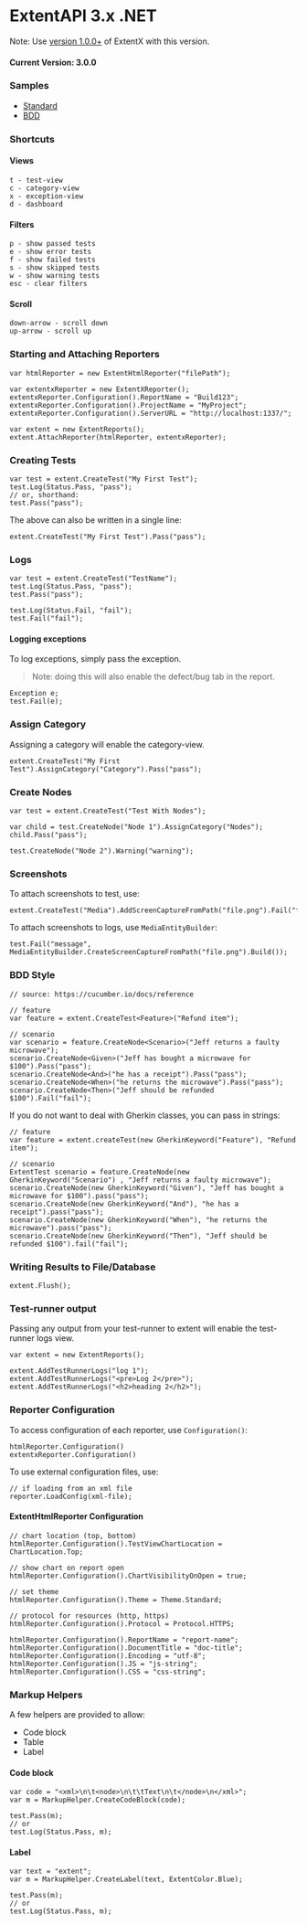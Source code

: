 # ExtentAPI 3.x .NET

Note: Use [version 1.0.0+](https://github.com/anshooarora/extentx) of ExtentX with this version.

#### Current Version: 3.0.0

### Samples

 * <a href='http://extentreports.com/os/3/extent.html'>Standard</a>
 * <a href='http://extentreports.com/os/3/bdd.html'>BDD</a>

### Shortcuts

#### Views

```
t - test-view
c - category-view
x - exception-view
d - dashboard
```

#### Filters

```
p - show passed tests
e - show error tests
f - show failed tests
s - show skipped tests
w - show warning tests
esc - clear filters
```

#### Scroll

```
down-arrow - scroll down
up-arrow - scroll up
```

### Starting and Attaching Reporters

```
var htmlReporter = new ExtentHtmlReporter("filePath");

var extentxReporter = new ExtentXReporter();
extentxReporter.Configuration().ReportName = "Build123";
extentxReporter.Configuration().ProjectName = "MyProject";
extentxReporter.Configuration().ServerURL = "http://localhost:1337/";

var extent = new ExtentReports();
extent.AttachReporter(htmlReporter, extentxReporter);
```

### Creating Tests

```
var test = extent.CreateTest("My First Test");
test.Log(Status.Pass, "pass");
// or, shorthand:
test.Pass("pass");
```

The above can also be written in a single line:

```
extent.CreateTest("My First Test").Pass("pass");
```

### Logs

```
var test = extent.CreateTest("TestName");
test.Log(Status.Pass, "pass");
test.Pass("pass");

test.Log(Status.Fail, "fail");
test.Fail("fail");
```

#### Logging exceptions

To log exceptions, simply pass the exception.

> Note: doing this will also enable the defect/bug tab in the report.

```
Exception e;
test.Fail(e);
```

### Assign Category

Assigning a category will enable the category-view.

```
extent.CreateTest("My First Test").AssignCategory("Category").Pass("pass");
```

### Create Nodes

```
var test = extent.CreateTest("Test With Nodes");

var child = test.CreateNode("Node 1").AssignCategory("Nodes");
child.Pass("pass");

test.CreateNode("Node 2").Warning("warning");
```

### Screenshots

To attach screenshots to test, use:

```
extent.CreateTest("Media").AddScreenCaptureFromPath("file.png").Fail("fail");
```

To attach screenshots to logs, use `MediaEntityBuilder`:

```
test.Fail("message", MediaEntityBuilder.CreateScreenCaptureFromPath("file.png").Build());
```

### BDD Style

```
// source: https://cucumber.io/docs/reference

// feature
var feature = extent.CreateTest<Feature>("Refund item");

// scenario
var scenario = feature.CreateNode<Scenario>("Jeff returns a faulty microwave");
scenario.CreateNode<Given>("Jeff has bought a microwave for $100").Pass("pass");
scenario.CreateNode<And>("he has a receipt").Pass("pass");
scenario.CreateNode<When>("he returns the microwave").Pass("pass");
scenario.CreateNode<Then>("Jeff should be refunded $100").Fail("fail");
```

If you do not want to deal with Gherkin classes, you can pass in strings:

```
// feature
var feature = extent.createTest(new GherkinKeyword("Feature"), "Refund item");

// scenario
ExtentTest scenario = feature.CreateNode(new GherkinKeyword("Scenario") , "Jeff returns a faulty microwave");
scenario.CreateNode(new GherkinKeyword("Given"), "Jeff has bought a microwave for $100").pass("pass");
scenario.CreateNode(new GherkinKeyword("And"), "he has a receipt").pass("pass");
scenario.CreateNode(new GherkinKeyword("When"), "he returns the microwave").pass("pass");
scenario.CreateNode(new GherkinKeyword("Then"), "Jeff should be refunded $100").fail("fail");
```

### Writing Results to File/Database

```
extent.Flush();
```

### Test-runner output

Passing any output from your test-runner to extent will enable the test-runner logs view.

```
var extent = new ExtentReports();

extent.AddTestRunnerLogs("log 1");
extent.AddTestRunnerLogs("<pre>Log 2</pre>");
extent.AddTestRunnerLogs("<h2>heading 2</h2>");
```

### Reporter Configuration

To access configuration of each reporter, use `Configuration()`:

```
htmlReporter.Configuration()
extentxReporter.Configuration()
```

To use external configuration files, use:

```
// if loading from an xml file
reporter.LoadConfig(xml-file);
```

#### ExtentHtmlReporter Configuration

```
// chart location (top, bottom)
htmlReporter.Configuration().TestViewChartLocation = ChartLocation.Top;

// show chart on report open
htmlReporter.Configuration().ChartVisibilityOnOpen = true;

// set theme
htmlReporter.Configuration().Theme = Theme.Standard;

// protocol for resources (http, https)
htmlReporter.Configuration().Protocol = Protocol.HTTPS;

htmlReporter.Configuration().ReportName = "report-name";
htmlReporter.Configuration().DocumentTitle = "doc-title";
htmlReporter.Configuration().Encoding = "utf-8";
htmlReporter.Configuration().JS = "js-string";
htmlReporter.Configuration().CSS = "css-string";
```

### Markup Helpers

A few helpers are provided to allow:

 * Code block
 * Table
 * Label

#### Code block

```
var code = "<xml>\n\t<node>\n\t\tText\n\t</node>\n</xml>";
var m = MarkupHelper.CreateCodeBlock(code);

test.Pass(m);
// or
test.Log(Status.Pass, m);
```

#### Label

```
var text = "extent";
var m = MarkupHelper.CreateLabel(text, ExtentColor.Blue);

test.Pass(m);
// or
test.Log(Status.Pass, m);
```
